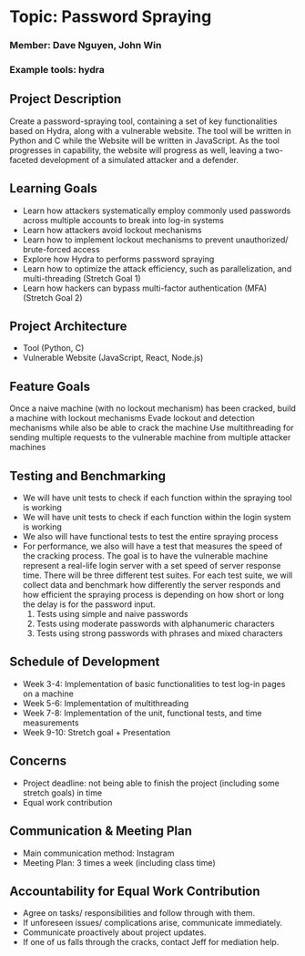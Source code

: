 # Topic: Password Spraying

### Member: Dave Nguyen, John Win

### Example tools: hydra

## Project Description

Create a password-spraying tool, containing a set of key functionalities based on Hydra, along with a vulnerable website. The tool will be written in Python and C while the Website will be written in JavaScript. As the tool progresses in capability, the website will progress as well, leaving a two-faceted development of a simulated attacker and a defender. 


## Learning Goals

- Learn how attackers systematically employ commonly used passwords across multiple accounts to break into log-in systems
- Learn how attackers avoid lockout mechanisms
- Learn how to implement lockout mechanisms to prevent unauthorized/ brute-forced access
- Explore how Hydra to performs password spraying 
- Learn how to optimize the attack efficiency, such as parallelization, and multi-threading (Stretch Goal 1)
- Learn how hackers can bypass multi-factor authentication (MFA) (Stretch Goal 2)


## Project Architecture
- Tool (Python, C)
- Vulnerable Website (JavaScript, React, Node.js)

## Feature Goals
Once a naive machine (with no lockout mechanism) has been cracked, build a machine with lockout mechanisms
Evade lockout and detection mechanisms while also be able to crack the machine
Use multithreading for sending multiple requests to the vulnerable machine from multiple attacker machines 

## Testing and Benchmarking 
- We will have unit tests to check if each function within the spraying tool is working
- We will have unit tests to check if each function within the login system is working
- We also will have functional tests to test the entire spraying process
- For performance, we also will have a test that measures the speed of the cracking process. The goal is to have the vulnerable machine represent a real-life login server with a set speed of server response time. There will be three different test suites. For each test suite, we will collect data and benchmark how differently the server responds and how efficient the spraying process is depending on how short or long the delay is for the password input. 
    1. Tests using simple and naive passwords 
    2. Tests using moderate passwords with alphanumeric characters
    3. Tests using strong passwords with phrases and mixed characters 

## Schedule of Development 
- Week 3-4: Implementation of basic functionalities to test log-in pages on a machine
- Week 5-6: Implementation of multithreading
- Week 7-8: Implementation of the unit, functional tests, and time measurements
- Week 9-10: Stretch goal + Presentation

## Concerns 
- Project deadline: not being able to finish the project (including some stretch goals) in time
- Equal work contribution 

## Communication & Meeting Plan 
- Main communication method: Instagram 
- Meeting Plan: 3 times a week (including class time) 

## Accountability for Equal Work Contribution 
- Agree on tasks/ responsibilities and follow through with them.  
- If unforeseen issues/ complications arise, communicate immediately. 
- Communicate proactively about project updates.
- If one of us falls through the cracks, contact Jeff for mediation help. 
